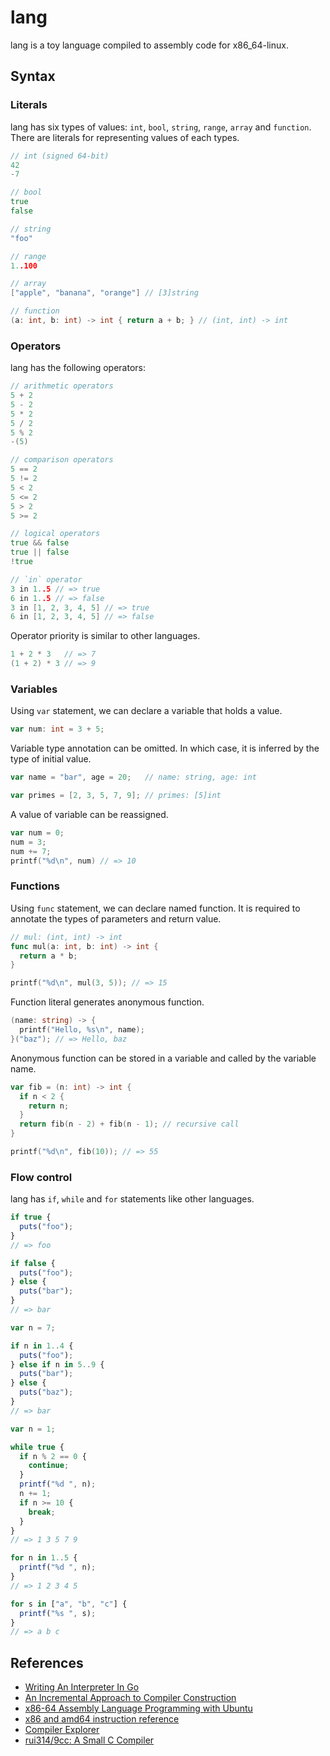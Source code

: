 # lang

lang is a toy language compiled to assembly code for x86_64-linux.

## Syntax

### Literals

lang has six types of values: `int`, `bool`, `string`, `range`, `array` and `function`.
There are literals for representing values of each types.

```go
// int (signed 64-bit)
42
-7

// bool
true
false

// string
"foo"

// range
1..100

// array
["apple", "banana", "orange"] // [3]string

// function
(a: int, b: int) -> int { return a + b; } // (int, int) -> int
```

### Operators

lang has the following operators:

```go
// arithmetic operators
5 + 2
5 - 2
5 * 2
5 / 2
5 % 2
-(5)

// comparison operators
5 == 2
5 != 2
5 < 2
5 <= 2
5 > 2
5 >= 2

// logical operators
true && false
true || false
!true

// `in` operator
3 in 1..5 // => true
6 in 1..5 // => false
3 in [1, 2, 3, 4, 5] // => true
6 in [1, 2, 3, 4, 5] // => false
```

Operator priority is similar to other languages.

```go
1 + 2 * 3   // => 7
(1 + 2) * 3 // => 9
```


### Variables

Using `var` statement, we can declare a variable that holds a value.

```go
var num: int = 3 + 5;

```

Variable type annotation can be omitted.
In which case, it is inferred by the type of initial value.

```go
var name = "bar", age = 20;   // name: string, age: int

var primes = [2, 3, 5, 7, 9]; // primes: [5]int
```

A value of variable can be reassigned.

```go
var num = 0;
num = 3;
num += 7;
printf("%d\n", num) // => 10
```

### Functions

Using `func` statement, we can declare named function.
It is required to annotate the types of parameters and return value.

```go
// mul: (int, int) -> int
func mul(a: int, b: int) -> int {
  return a * b;
}

printf("%d\n", mul(3, 5)); // => 15
```

Function literal generates anonymous function.

```go
(name: string) -> {
  printf("Hello, %s\n", name);
}("baz"); // => Hello, baz
```

Anonymous function can be stored in a variable and called by the variable name.

```go
var fib = (n: int) -> int {
  if n < 2 {
    return n;
  }
  return fib(n - 2) + fib(n - 1); // recursive call
}

printf("%d\n", fib(10)); // => 55
```

### Flow control

lang has `if`, `while` and `for` statements like other languages.

```js
if true {
  puts("foo");
}
// => foo

if false {
  puts("foo");
} else {
  puts("bar");
}
// => bar

var n = 7;

if n in 1..4 {
  puts("foo");
} else if n in 5..9 {
  puts("bar");
} else {
  puts("baz");
}
// => bar
```

```js
var n = 1;

while true {
  if n % 2 == 0 {
    continue;
  }
  printf("%d ", n);
  n += 1;
  if n >= 10 {
    break;
  }
}
// => 1 3 5 7 9
```

``` js
for n in 1..5 {
  printf("%d ", n);
}
// => 1 2 3 4 5

for s in ["a", "b", "c"] {
  printf("%s ", s);
}
// => a b c
```

## References

- [Writing An Interpreter In Go](https://interpreterbook.com/)
- [An Incremental Approach to Compiler Construction](http://scheme2006.cs.uchicago.edu/11-ghuloum.pdf)
- [x86-64 Assembly Language Programming with Ubuntu](http://www.egr.unlv.edu/~ed/x86.html)
- [x86 and amd64 instruction reference](https://www.felixcloutier.com/x86/)
- [Compiler Explorer](https://godbolt.org/)
- [rui314/9cc: A Small C Compiler](https://github.com/rui314/9cc)
